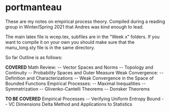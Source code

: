 # portmanteau
These are my notes on empirical process theory. Compiled during a reading group in Winter/Spring 2021 that Andres was kind enough to lead. 

The main latex file is wcep.tex, subfiles are in the "Week x" folders. If you want to compile it on your own you should make sure that the manu_long.sty file is in the same directory. 

So far Outline is as follows:

**COVERED**
Math Review:
   -- Vector Spaces and Norms
   -- Topology and Continuity
   -- Probability Spaces and Outer Measure
Weak Convergence:
   -- Definition and Characterizations
   -- Weak Convergence in the Space of Bounded Functions
Empirical Processes: 
   -- Maximal Inequalities
   -- Symmetrization
   -- Glivenko-Cantelli Theorems
   -- Donsker Theorems

**TO BE COVERED**
Empirical Processes
  -- Verifying Uniform Entropy Bound
  -- VC Dimensions 
Delta Method and Applications to Statistics

